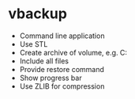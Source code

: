 # vbackup

* Command line application
* Use STL
* Create archive of volume, e.g. C:
* Include all files
* Provide restore command
* Show progress bar
* Use ZLIB for compression
